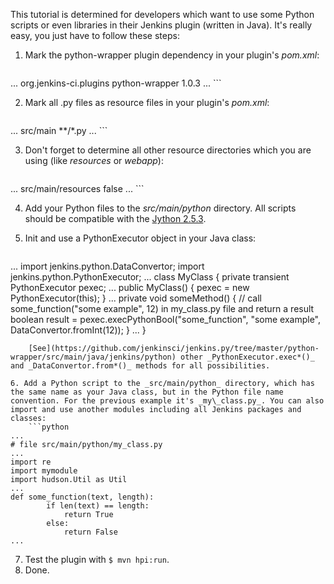 This tutorial is determined for developers which want to use some Python scripts or even libraries in their Jenkins plugin (written in Java). It's really easy, you just have to follow these steps:


1. Mark the python-wrapper plugin dependency in your plugin's _pom.xml_:
    ```xml
<dependencies>
...
      <dependency>  
        <groupId>org.jenkins-ci.plugins</groupId>
        <artifactId>python-wrapper</artifactId>
        <version>1.0.3</version>
      </dependency>
...
</dependencies>
```

2. Mark all .py files as resource files in your plugin's _pom.xml_:
    ```xml
<build>
      <resources>
      ...
        <resource>
          <directory>src/main</directory>
          <includes>
            <include>**/*.py</include>
          </includes>
        </resource>
      ...
      </resources>
</build>
```

3. Don't forget to determine all other resource directories which you are using (like _resources_ or _webapp_):
    ```xml
<build>
      <resources>
      ...
        <resource>
          <directory>src/main/resources</directory>
          <filtering>false</filtering>
        </resource>
      ...
      </resources>
</build>
```

4. Add your Python files to the _src/main/python_ directory. All scripts should be compatible with the [Jython 2.5.3](http://www.jython.org/docs/).

5. Init and use a PythonExecutor object in your Java class:
    ```java
...
import jenkins.python.DataConvertor;
import jenkins.python.PythonExecutor;
...
class MyClass {
        private transient PythonExecutor pexec;
        ...
        public MyClass() {
            pexec = new PythonExecutor(this);
        }
        ...
        private void someMethod() {
            // call some_function("some example", 12) in my_class.py file and return a result
            boolean result = pexec.execPythonBool("some_function", "some example", DataConvertor.fromInt(12));
        }
        ...
}
```
    [See](https://github.com/jenkinsci/jenkins.py/tree/master/python-wrapper/src/main/java/jenkins/python) other _PythonExecutor.exec*()_ and _DataConvertor.from*()_ methods for all possibilities.

6. Add a Python script to the _src/main/python_ directory, which has the same name as your Java class, but in the Python file name convention. For the previous example it's _my\_class.py_. You can also import and use another modules including all Jenkins packages and classes:
    ```python
...
# file src/main/python/my_class.py
...
import re
import mymodule
import hudson.Util as Util
...
def some_function(text, length):
        if len(text) == length:
            return True
        else:
            return False
...
```

7. Test the plugin with `$ mvn hpi:run`.
8. Done.